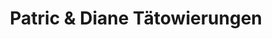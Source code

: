 ---
title: "Patric & Diane Tätowierungen"
url: /bielefeld/patric-und-diane-taetowierungen/
shop: Tattoo
---